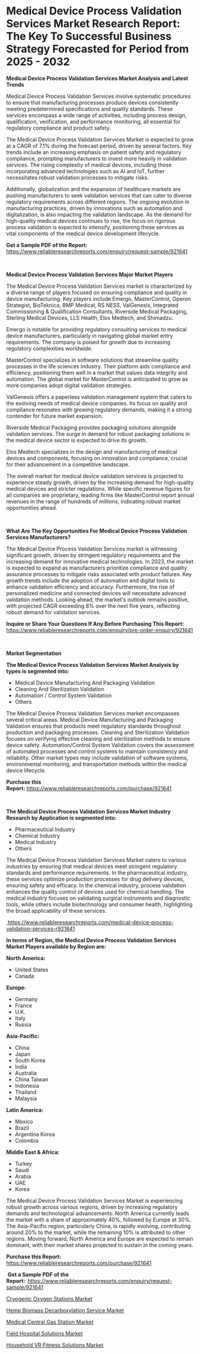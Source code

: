 <p><h1>Medical Device Process Validation Services Market Research Report: The Key To Successful Business Strategy Forecasted for Period from 2025 - 2032</h1></p><p><strong>Medical Device Process Validation Services Market Analysis and Latest Trends</strong></p>
<p><p>Medical Device Process Validation Services involve systematic procedures to ensure that manufacturing processes produce devices consistently meeting predetermined specifications and quality standards. These services encompass a wide range of activities, including process design, qualification, verification, and performance monitoring, all essential for regulatory compliance and product safety.</p><p>The Medical Device Process Validation Services Market is expected to grow at a CAGR of 7.1% during the forecast period, driven by several factors. Key trends include an increasing emphasis on patient safety and regulatory compliance, prompting manufacturers to invest more heavily in validation services. The rising complexity of medical devices, including those incorporating advanced technologies such as AI and IoT, further necessitates robust validation processes to mitigate risks. </p><p>Additionally, globalization and the expansion of healthcare markets are pushing manufacturers to seek validation services that can cater to diverse regulatory requirements across different regions. The ongoing evolution in manufacturing practices, driven by innovations such as automation and digitalization, is also impacting the validation landscape. As the demand for high-quality medical devices continues to rise, the focus on rigorous process validation is expected to intensify, positioning these services as vital components of the medical device development lifecycle.</p></p>
<p><strong>Get a Sample PDF of the Report:&nbsp;</strong> <a href="https://www.reliableresearchreports.com/enquiry/request-sample/921641?utm_campaign=12&utm_medium=2&utm_source=Github&utm_content=ia&utm_term=07032025&utm_id=medical-device-process-validation-services">https://www.reliableresearchreports.com/enquiry/request-sample/921641</a></p>
<p>&nbsp;</p>
<p><strong>Medical Device Process Validation Services Major Market Players</strong></p>
<p><p>The Medical Device Process Validation Services market is characterized by a diverse range of players focused on ensuring compliance and quality in device manufacturing. Key players include Emergo, MasterControl, Operon Strategist, BioTeknica, BMP Medical, RS NESS, ValGenesis, Integrated Commissioning & Qualification Consultants, Riverside Medical Packaging, Sterling Medical Devices, LLS Health, Elos Medtech, and Shimadzu.</p><p>Emergo is notable for providing regulatory consulting services to medical device manufacturers, particularly in navigating global market entry requirements. The company is poised for growth due to increasing regulatory complexities worldwide.</p><p>MasterControl specializes in software solutions that streamline quality processes in the life sciences industry. Their platform aids compliance and efficiency, positioning them well in a market that values data integrity and automation. The global market for MasterControl is anticipated to grow as more companies adopt digital validation strategies.</p><p>ValGenesis offers a paperless validation management system that caters to the evolving needs of medical device companies. Its focus on quality and compliance resonates with growing regulatory demands, making it a strong contender for future market expansion.</p><p>Riverside Medical Packaging provides packaging solutions alongside validation services. The surge in demand for robust packaging solutions in the medical device sector is expected to drive its growth.</p><p>Elos Medtech specializes in the design and manufacturing of medical devices and components, focusing on innovation and compliance, crucial for their advancement in a competitive landscape.</p><p>The overall market for medical device validation services is projected to experience steady growth, driven by the increasing demand for high-quality medical devices and stricter regulations. While specific revenue figures for all companies are proprietary, leading firms like MasterControl report annual revenues in the range of hundreds of millions, indicating robust market opportunities ahead.</p></p>
<p>&nbsp;</p>
<p><strong>What Are The Key Opportunities For Medical Device Process Validation Services Manufacturers?</strong></p>
<p><p>The Medical Device Process Validation Services market is witnessing significant growth, driven by stringent regulatory requirements and the increasing demand for innovative medical technologies. In 2023, the market is expected to expand as manufacturers prioritize compliance and quality assurance processes to mitigate risks associated with product failures. Key growth trends include the adoption of automation and digital tools to enhance validation efficiency and accuracy. Furthermore, the rise of personalized medicine and connected devices will necessitate advanced validation methods. Looking ahead, the market's outlook remains positive, with projected CAGR exceeding 8% over the next five years, reflecting robust demand for validation services.</p></p>
<p><strong>Inquire or Share Your Questions If Any Before Purchasing This Report:</strong> <a href="https://www.reliableresearchreports.com/enquiry/pre-order-enquiry/921641?utm_campaign=12&utm_medium=2&utm_source=Github&utm_content=ia&utm_term=07032025&utm_id=medical-device-process-validation-services">https://www.reliableresearchreports.com/enquiry/pre-order-enquiry/921641</a></p>
<p>&nbsp;</p>
<p><strong>Market Segmentation</strong></p>
<p><strong>The Medical Device Process Validation Services Market Analysis by types is segmented into:</strong></p>
<p><ul><li>Medical Device Manufacturing And Packaging Validation</li><li>Cleaning And Sterilization Validation</li><li>Automation / Control System Validation</li><li>Others</li></ul></p>
<p><p>The Medical Device Process Validation Services market encompasses several critical areas. Medical Device Manufacturing and Packaging Validation ensures that products meet regulatory standards throughout production and packaging processes. Cleaning and Sterilization Validation focuses on verifying effective cleaning and sterilization methods to ensure device safety. Automation/Control System Validation covers the assessment of automated processes and control systems to maintain consistency and reliability. Other market types may include validation of software systems, environmental monitoring, and transportation methods within the medical device lifecycle.</p></p>
<p><strong>Purchase this Report:&nbsp;</strong><a href="https://www.reliableresearchreports.com/purchase/921641?utm_campaign=12&utm_medium=2&utm_source=Github&utm_content=ia&utm_term=07032025&utm_id=medical-device-process-validation-services">https://www.reliableresearchreports.com/purchase/921641</a></p>
<p>&nbsp;</p>
<p><strong>The Medical Device Process Validation Services Market Industry Research by Application is segmented into:</strong></p>
<p><ul><li>Pharmaceutical Industry</li><li>Chemical Industry</li><li>Medical Industry</li><li>Others</li></ul></p>
<p><p>The Medical Device Process Validation Services Market caters to various industries by ensuring that medical devices meet stringent regulatory standards and performance requirements. In the pharmaceutical industry, these services optimize production processes for drug delivery devices, ensuring safety and efficacy. In the chemical industry, process validation enhances the quality control of devices used for chemical handling. The medical industry focuses on validating surgical instruments and diagnostic tools, while others include biotechnology and consumer health, highlighting the broad applicability of these services.</p></p>
<p><a href="https://www.reliableresearchreports.com/medical-device-process-validation-services-r921641?utm_campaign=12&utm_medium=2&utm_source=Github&utm_content=ia&utm_term=07032025&utm_id=medical-device-process-validation-services">&nbsp;https://www.reliableresearchreports.com/medical-device-process-validation-services-r921641</a></p>
<p><strong>In terms of Region, the Medical Device Process Validation Services Market Players available by Region are:</strong></p>
<p>
    <p> <strong> North America: </strong>
        <ul>
            <li>United States</li>
            <li>Canada</li>
        </ul>
        </p> 
    <p> <strong> Europe: </strong>
        <ul>
            <li>Germany</li>
            <li>France</li>
            <li>U.K.</li>
            <li>Italy</li>
            <li>Russia</li>
        </ul>
        </p> 
    <p> <strong> Asia-Pacific: </strong>
        <ul>
            <li>China</li>
            <li>Japan</li>
            <li>South Korea</li>
            <li>India</li>
            <li>Australia</li>
            <li>China Taiwan</li>
            <li>Indonesia</li>
            <li>Thailand</li>
            <li>Malaysia</li>
        </ul>
        </p> 
    <p> <strong> Latin America: </strong>
        <ul>
            <li>Mexico</li>
            <li>Brazil</li>
            <li>Argentina Korea</li>
            <li>Colombia</li>
        </ul>
        </p> 
    <p> <strong> Middle East & Africa: </strong>
        <ul>
            <li>Turkey</li>
            <li>Saudi</li>
            <li>Arabia</li>
            <li>UAE</li>
            <li>Korea</li>
        </ul>
    </p>
    </p>
<p><p>The Medical Device Process Validation Services Market is experiencing robust growth across various regions, driven by increasing regulatory demands and technological advancements. North America currently leads the market with a share of approximately 40%, followed by Europe at 30%. The Asia-Pacific region, particularly China, is rapidly evolving, contributing around 20% to the market, while the remaining 10% is attributed to other regions. Moving forward, North America and Europe are expected to remain dominant, with their market shares projected to sustain in the coming years.</p></p>
<p><strong>Purchase this Report: </strong><a href="https://www.reliableresearchreports.com/purchase/921641?utm_campaign=12&utm_medium=2&utm_source=Github&utm_content=ia&utm_term=07032025&utm_id=medical-device-process-validation-services">https://www.reliableresearchreports.com/purchase/921641</a></p>
<p>&nbsp;<strong>Get a Sample PDF of the Report:&nbsp;&nbsp;</strong><a href="https://www.reliableresearchreports.com/enquiry/request-sample/921641?utm_campaign=12&utm_medium=2&utm_source=Github&utm_content=ia&utm_term=07032025&utm_id=medical-device-process-validation-services">https://www.reliableresearchreports.com/enquiry/request-sample/921641</a></p>
<p><strong></strong></p>
<p><p><a href="https://github.com/naomaroaoonv/Market-Research-Report-List-1/blob/main/cryogenic-oxygen-stations-market.md?utm_campaign=12&utm_medium=2&utm_source=Github&utm_content=ia&utm_term=07032025&utm_id=medical-device-process-validation-services">Cryogenic Oxygen Stations Market</a></p><p><a href="https://github.com/lizonbochil23/Market-Research-Report-List-1/blob/main/hemp-biomass-decarboxylation-service-market.md?utm_campaign=12&utm_medium=2&utm_source=Github&utm_content=ia&utm_term=07032025&utm_id=medical-device-process-validation-services">Hemp Biomass Decarboxylation Service Market</a></p><p><a href="https://github.com/zoccohaniech/Market-Research-Report-List-1/blob/main/medical-central-gas-station-market.md?utm_campaign=12&utm_medium=2&utm_source=Github&utm_content=ia&utm_term=07032025&utm_id=medical-device-process-validation-services">Medical Central Gas Station Market</a></p><p><a href="https://github.com/rrosasdaunas/Market-Research-Report-List-1/blob/main/field-hospital-solutions-market.md?utm_campaign=12&utm_medium=2&utm_source=Github&utm_content=ia&utm_term=07032025&utm_id=medical-device-process-validation-services">Field Hospital Solutions Market</a></p><p><a href="https://github.com/ancsyanagha/Market-Research-Report-List-1/blob/main/household-vr-fitness-solutions-market.md?utm_campaign=12&utm_medium=2&utm_source=Github&utm_content=ia&utm_term=07032025&utm_id=medical-device-process-validation-services">Household VR Fitness Solutions Market</a></p></p>